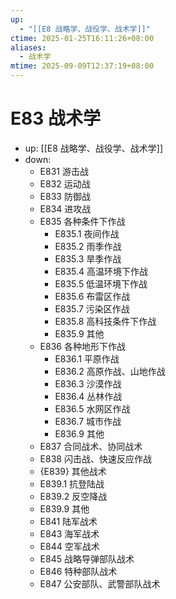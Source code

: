 ```yaml
---
up:
  - "[[E8 战略学、战役学、战术学]]"
ctime: 2025-01-25T16:11:26+08:00
aliases:
  - 战术学
mtime: 2025-09-09T12:37:19+08:00
---
```


# E83 战术学

- up: [[E8 战略学、战役学、战术学]]
- down:	
	- E831 游击战
	- E832 运动战
	- E833 防御战
	- E834 进攻战
	- E835 各种条件下作战
		- E835.1 夜间作战
		- E835.2 雨季作战
		- E835.3 旱季作战
		- E835.4 高温环境下作战
		- E835.5 低温环境下作战
		- E835.6 布雷区作战
		- E835.7 污染区作战
		- E835.8 高科技条件下作战
		- E835.9 其他
	- E836 各种地形下作战
		- E836.1 平原作战
		- E836.2 高原作战、山地作战
		- E836.3 沙漠作战
		- E836.4 丛林作战
		- E836.5 水网区作战
		- E836.7 城市作战
		- E836.9 其他
	- E837 合同战术、协同战术
	- E838 闪击战、快速反应作战
	- {E839} 其他战术
	- E839.1 抗登陆战
	- E839.2 反空降战
	- E839.9 其他
	- E841 陆军战术
	- E843 海军战术
	- E844 空军战术
	- E845 战略导弹部队战术
	- E846 特种部队战术
	- E847 公安部队、武警部队战术
	
